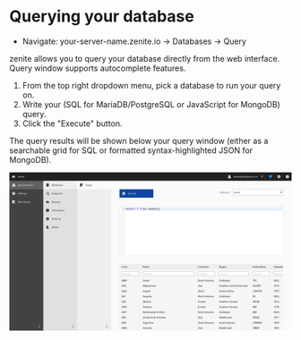 # Querying your database

* Navigate: your-server-name.zenite.io -> Databases -> Query

zenite allows you to query your database directly from the web interface. Query window supports autocomplete features.

1. From the top right dropdown menu, pick a database to run your query on.
2. Write your (SQL for MariaDB/PostgreSQL or JavaScript for MongoDB) query.
3. Click the "Execute" button.

The query results will be shown below your query window (either as a searchable grid for SQL or formatted syntax-highlighted JSON for MongoDB).

![alt text](https://raw.githubusercontent.com/zenite-docs/zenite-docs.github.io/master/_images/query.png "Query")